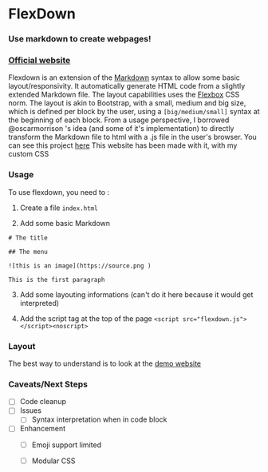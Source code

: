 # FlexDown


### **Use markdown to create webpages!**

### [Official website](https://benjaminpoilve.github.io/FlexDownEditor/)

Flexdown is an extension of the [Markdown](https://daringfireball.net/projects/markdown/) syntax to allow some basic layout/responsivity. It automatically generate HTML code from a slightly extended Markdown file. 
The layout capabilities uses the [Flexbox](https://developer.mozilla.org/en-US/docs/Web/CSS/CSS_Flexible_Box_Layout/Basic_Concepts_of_Flexbox) CSS norm. The layout is akin to Bootstrap, with a small, medium and big size, which is defined per block by the user, using a `[big/medium/small]` syntax at the beginning of each block.
From a usage perspective, I borrowed @oscarmorrison 's idea (and some of it's implementation) to directly transform the Markdown file to html with a .js file in the user's browser. You can see this project [here](https://github.com/oscarmorrison/md-page)
This website has been made with it, with my custom CSS

### Usage

To use flexdown, you need to :

1. Create a file `index.html`

2. Add some basic Markdown

```
# The title

## The menu

![this is an image](https://source.png )

This is the first paragraph

```

3. Add some layouting informations (can't do it here because it would get interpreted)

4. Add the script tag at the top of the page `<script src="flexdown.js"></script><noscript>`

### Layout

The best way to understand is to look at the [demo website](https://benjaminpoilve.github.io/FlexDownEditor/)

### Caveats/Next Steps
- [ ] Code cleanup
- [ ] Issues
    - [ ] Syntax interpretation when in code block
- [ ] Enhancement
    - [ ] Emoji support limited
    - [ ] Modular CSS


    

